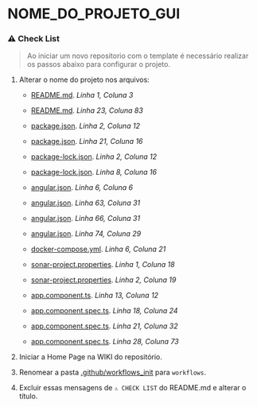 # NOME_DO_PROJETO_GUI

### ⚠️ Check List

> Ao iniciar um novo repositorio com o template é necessário realizar os passos abaixo para configurar o projeto.

1.  Alterar o nome do projeto nos arquivos:

    - [README.md](README.md#L1-L3). _Linha 1, Coluna 3_
    - [README.md](README.md#L23-L83). _Linha 23, Coluna 83_

    - [package.json](package.json#L2-L12). _Linha 2, Coluna 12_
    - [package.json](package.json#L21-L16). _Linha 21, Coluna 16_

    - [package-lock.json](package-lock.json#L2-L12). _Linha 2, Coluna 12_
    - [package-lock.json](package-lock.json#L8-L16). _Linha 8, Coluna 16_

    - [angular.json](angular.json#L6-L6). _Linha 6, Coluna 6_
    - [angular.json](angular.json#L63-L31). _Linha 63, Coluna 31_
    - [angular.json](angular.json#L66-L31). _Linha 66, Coluna 31_
    - [angular.json](angular.json#L63-L31). _Linha 74, Coluna 29_

    - [docker-compose.yml](docker-compose.yml#L6-L21). _Linha 6, Coluna 21_

    - [sonar-project.properties](sonar-project.properties#L1-L18). _Linha 1, Coluna 18_
    - [sonar-project.properties](sonar-project.properties#L2-L19). _Linha 2, Coluna 19_

    - [app.component.ts](app.component.spec.ts#L13-L12). _Linha 13, Coluna 12_

    - [app.component.spec.ts](app.component.spec.ts#L18-L24). _Linha 18, Coluna 24_
    - [app.component.spec.ts](app.component.spec.ts#L21-L32). _Linha 21, Coluna 32_
    - [app.component.spec.ts](app.component.spec.ts#L28-L73). _Linha 28, Coluna 73_

2.  Iniciar a Home Page na WIKI do repositório.
3.  Renomear a pasta [.github/workflows_init](.github/workflows_init/CHECK_PULL_REQUEST.yml) para `workflows`.
4.  Excluir essas mensagens de `⚠️ CHECK LIST` do README.md e alterar o título.

